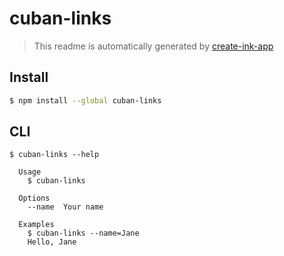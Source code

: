 # cuban-links

> This readme is automatically generated by [create-ink-app](https://github.com/vadimdemedes/create-ink-app)

## Install

```bash
$ npm install --global cuban-links
```

## CLI

```
$ cuban-links --help

  Usage
    $ cuban-links

  Options
    --name  Your name

  Examples
    $ cuban-links --name=Jane
    Hello, Jane
```
